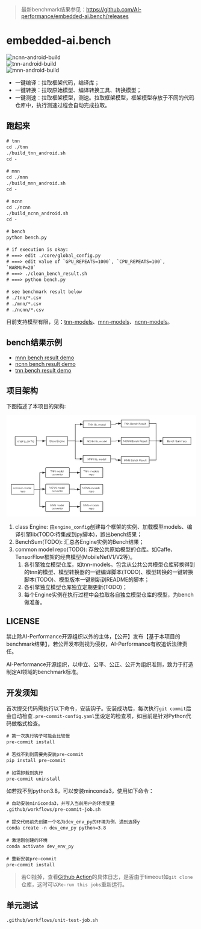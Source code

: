 > 最新benchmark结果参见：https://github.com/AI-performance/embedded-ai.bench/releases

# embedded-ai.bench

![ncnn-android-build](https://github.com/AI-performance/embedded-ai.bench/workflows/ncnn-android-build/badge.svg)  
![tnn-android-build](https://github.com/AI-performance/embedded-ai.bench/workflows/tnn-android-build/badge.svg)  
![mnn-android-build](https://github.com/AI-performance/embedded-ai.bench/workflows/mnn-android-build/badge.svg)

- 一键编译：拉取框架代码，编译库；
- 一键转换：拉取原始模型、编译转换工具、转换模型；
- 一键测速：拉取框架模型，测速。拉取框架模型，框架模型存放于不同的代码仓库中，执行测速过程会自动完成拉取。

## 跑起来

```shell
# tnn
cd ./tnn
./build_tnn_android.sh
cd -

# mnn
cd ./mnn
./build_mnn_android.sh
cd -

# ncnn
cd ./ncnn
./build_ncnn_android.sh
cd -

# bench
python bench.py

# if execution is okay:
# ===> edit ./core/global_config.py
# ===> edit value of `GPU_REPEATS=1000`, `CPU_REPEATS=100`, `WARMUP=20`
# ===> ./clean_bench_result.sh
# ===> python bench.py

# see benchmark result below
# ./tnn/*.csv
# ./mnn/*.csv
# ./ncnn/*.csv

```

目前支持模型有限，见：[tnn-models](https://github.com/AI-performance/tnn-models)、[mnn-models](https://github.com/AI-performance/mnn-models)、[ncnn-models](https://github.com/AI-performance/ncnn-models)。

## bench结果示例

- [mnn bench result demo](https://github.com/AI-performance/embedded-ai.bench/blob/master/docs/bench-demo/mnn-(HEAD%20detached%20at%201.0.0)-0df31a8-android-armv7android-armv8-20200723-221707.bench.csv)
- [ncnn bench result demo](https://github.com/AI-performance/embedded-ai.bench/blob/master/docs/bench-demo/ncnn-master-66c8c7e-android-armv7android-armv8-20200723-221633.bench.csv)
- [tnn bench result demo](https://github.com/AI-performance/embedded-ai.bench/blob/master/docs/bench-demo/tnn-master-2aa6b9f-android-armv7android-armv8-20200723-215922.bench.csv)


## 项目架构

下图描述了本项目的架构:

![embedded-ai.bench architecture](./docs/bench-architecture.png "embedded-ai.bench architecture")

1. class Engine: 由`engine_config`创建每个框架的实例、加载模型models、编译引擎lib(TODO:待集成到py脚本)，跑出bench结果；
2. BenchSum(TODO): 汇总各Engine实例的Bench结果；
3. common model repo(TODO): 存放公共原始模型的仓库。如Caffe、TensorFlow框架的经典模型(MobileNetV1/V2等)。
    1. 各引擎独立模型仓库，如tnn-models。包含从公共公共模型仓库转换得到的tnn的模型、模型转换器的一键编译脚本(TODO)、模型转换的一键转换脚本(TODO)、模型版本一键刷新到README的脚本；
    2. 各引擎独立模型仓库独立定期更新(TODO)；
    3. 每个Engine实例在执行过程中会拉取各自独立模型仓库的模型，为bench做准备。
    
    
## LICENSE

禁止除AI-Performance开源组织以外的主体，【公开】发布【基于本项目的benchmark结果】，若公开发布则视为侵权，AI-Performance有权追诉法律责任。

AI-Performance开源组织，以中立、公平、公正、公开为组织准则，致力于打造制定AI领域的benchmark标准。
    
    
## 开发须知

首次提交代码需执行以下命令，安装钩子。安装成功后，每次执行`git commit`后会自动检查`.pre-commit-config.yaml`里设定的检查项，如目前是针对Python代码做格式检查。

```shell
# 第一次执行钩子可能会比较慢
pre-commit install

# 若找不到则需要先安装pre-commit
pip install pre-commit

# 如需卸载则执行
pre-commit uninstall
```

如若找不到python3.8，可以安装minconda3，使用如下命令：

```shell
# 自动安装miniconda3，并写入当前用户的环境变量
.github/workflows/pre-commit-job.sh

# 提交代码前先创建一个名为dev_env_py的环境为例，遇到选择y
conda create -n dev_env_py python=3.8

# 激活刚创建的环境
conda activate dev_env_py

# 重新安装pre-commit
pre-commit install
```

> 若CI挂掉，查看[Github Action](https://github.com/AI-performance/embedded-ai.bench/actions)的具体日志，是否由于timeout如`git clone`仓库，这时可以`Re-run this jobs`重新运行。


## 单元测试

```shell
.github/workflows/unit-test-job.sh
```
